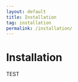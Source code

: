 ```yaml
---
layout: default
title: Installation
tag: installation
permalink: /installation/
---
```


# Installation


TEST
 
